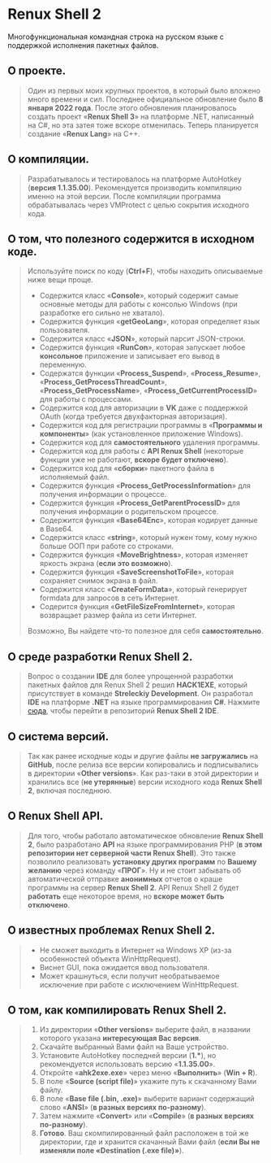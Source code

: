 # Renux Shell 2
Многофункциональная командная строка на русском языке с поддержкой исполнения пакетных файлов.

## О проекте.
> Один из первых моих крупных проектов, в который было вложено много времени и сил.
> Последнее официальное обновление было **8 января 2022 года**.
> После этого обновления планировалось создать проект «**Renux Shell 3**» на платформе .NET, написанный на C#, но эта затея тоже вскоре отменилась.
> Теперь планируется создание «**Renux Lang**» на C++.

## О компиляции.
> Разрабатывалось и тестировалось на платформе AutoHotkey (**версия 1.1.35.00**).
> Рекомендуется производить компиляцию именно на этой версии.
> После компиляции программа обрабатывалась через VMProtect с целью сокрытия исходного кода.

## О том, что полезного содержится в исходном коде.
> Используйте поиск по коду (**Ctrl+F**), чтобы находить описываемые ниже вещи проще.
> * Содержится класс «**Console**», который содержит самые основные методы для работы с консолью Windows (при разработке его сильно не хватало).
> * Содержится функция «**getGeoLang**», которая определяет язык пользователя.
> * Содержится класс «**JSON**», который парсит JSON-строки.
> * Содержится функция «**RunCon**», которая запускает любое **консольное** приложение и записывает его вывод в переменную.
> * Содержатся функции «**Process_Suspend**», «**Process_Resume**», «**Process_GetProcessThreadCount**», «**Process_GetProcessName**», «**Process_GetCurrentProcessID**» для работы с процессами.
> * Содержится код для авторизации в **VK** даже с поддержкой OAuth (когда требуется двухфакторная авторизация).
> * Содержится код для регистрации программы в «**Программы и компоненты**» (как установленное приложение Windows).
> * Содержится код для **самостоятельного** удаления программы. 
> * Содержится код для работы с **API Renux Shell** (некоторые функции уже не работают, **вскоре будет отключено**).
> * Содержится код для «**сборки**» пакетного файла в исполняемый файл.
> * Содержится функция «**Process_GetProcessInformation**» для получения информации о процессе.
> * Содержится функция «**Process_GetParentProcessID**» для получения информации о родительском процессе.
> * Содержится функция «**Base64Enc**», которая кодирует данные в Base64.
> * Содержится класс «**string**», который нужен тому, кому нужно больше ООП при работе со строками.
> * Содержится функция «**MoveBrightness**», которая изменяет яркость экрана (**если это возможно**).
> * Содержится функция «**SaveScreenshotToFile**», которая сохраняет снимок экрана в файл.
> * Содержится класс «**CreateFormData**», который генерирует formdata для запросов в сеть Интернет.
> * Содерится функция «**GetFileSizeFromInternet**», которая возвращает размер файла из сети Интернет.
>
> Возможно, Вы найдете что-то полезное для себя **самостоятельно**.

## О среде разработки Renux Shell 2.
> Вопрос о создании **IDE** для более упрощенной разработки пакетных файлов для Renux Shell 2 решил **HACK1EXE**, который присутствует в команде **Streleckiy Development**.
> Он разработал **IDE** на платформе **.NET** на языке программирования **C#**.
> Нажмите [сюда](https://github.com/HACK1EXE/Renux-Shell-2-IDE), чтобы перейти в репозиторий **Renux Shell 2 IDE**.

## О система версий.
> Так как ранее исходные коды и другие файлы **не загружались** на **GitHub**, после релиза все версии копировались и подписывались в директории «**Other versions**».
> Как раз-таки в этой директории и хранились все (**не утерянные**) версии исходного кода **Renux Shell 2**, включая последнюю.

## О Renux Shell API.
> Для того, чтобы работало автоматическое обновление **Renux Shell 2**, было разработано **API** на языке программирования PHP (**в этом репозитории нет серверной части Renux Shell**).
> Это также позволило реализовать **установку других программ** по **Вашему желанию** через команду «**ПРОГ**».
> Ну и не стоит забывать об автоматической отправке **анонимных** отчетов о краше программы на сервер **Renux Shell 2**.
> API Renux Shell 2 будет **работать** еще некоторое время, но **вскоре может быть отключено**.

## О известных проблемах Renux Shell 2.
> * Не сможет выходить в Интернет на Windows XP (из-за особенностей объекта WinHttpRequest).
> * Виснет GUI, пока ожидается ввод пользователя.
> * Может крашнуться, если получит необратываемое исключение при работе с исключением WinHttpRequest.

## О том, как компилировать Renux Shell 2.
> 1. Из директории «**Other versions**» выберите файл, в названии которого указана **интересующая Вас версия**.
> 2. Скачайте выбранный Вами файл на Ваше устройство.
> 3. Установите AutoHotkey последней версии (**1.\***), но рекомендуется использовать версию «**1.1.35.00**».
> 4. Откройте «**ahk2exe.exe**» через меню «**Выполнить**» (**Win + R**).
> 5. В поле «**Source (script file)**» укажите путь к скачанному Вами файлу.
> 6. В поле «**Base file (.bin, .exe)**» выберите вариант содержащий слово «**ANSI**» (**в разных версиях по-разному**).
> 7. Затем нажмите «**Convert**» или «**Compile**» (**в разных версиях по-разному**).
> 8. **Готово**. Ваш скомпилированный файл расположен в той же директории, где и хранится скачанный Вами файл (**если Вы не изменяли поле «Destination (.exe file)»**).
